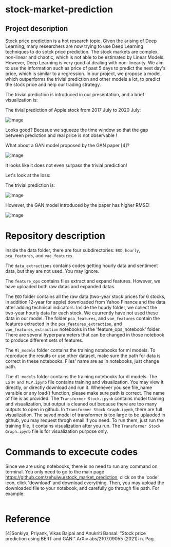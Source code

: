 # stock-market-prediction

## Project description

Stock price prediction is a hot research topic. Given the arising of Deep Learning, many researchers are now trying to use Deep Learning techniques to do sotck price prediction. The stock markets are complex, non-linear and chaotic, which is not able to be estimated by Linear Models. However, Deep Learning is very good at dealing with non-linearity. We aim to use the information such as price of past 5 days to predict the next day's price, which is similar to a regression. In our project, we propose a model, which outperforms the trivial prediction and other models a lot, to predict the stock price and help our trading strategy.

The trivial prediction is introduced in our presentation, and a brief visualization is:


The tivial prediction of Apple stock from 2017 July to 2020 July:

![image](https://user-images.githubusercontent.com/97364054/167312893-f36250a4-3310-43ca-90ed-5508514b1c05.png)

Looks good? Becasue we squeeze the time window so that the gap between prediction and real price is not observable !

What about a GAN model proposed by the GAN paper [4]? 

![image](https://user-images.githubusercontent.com/97364054/167312936-4c8c30d2-bc7e-405a-b13c-f3981c8985e6.png)

 It looks like it does not even surpass the trivial prediction!
 
 Let's look at the loss:
 
 The trivial prediction is:
 
![image](https://user-images.githubusercontent.com/97364054/167312996-f88b91c4-497e-4502-96d2-ae1a53189c9a.png)

However, the GAN model introduced by the paper has higher RMSE!

![image](https://user-images.githubusercontent.com/97364054/167313077-d7e1480a-94fa-476e-b5d8-0ebf147ab123.png)


# Repository description
Inside the data folder, there are four subdirectories: `EOD`, `hourly`, `pca_features`, and `vae_features`. 

The `data_extractions` contains codes getting hourly data and sentiment data, but they are not used. You may ignore.

The `feature_ops` contains files extract and expand features. However, we have uploaded both raw datas and expanded datas.

The `EOD` folder contains all the raw data (two-year stock prices for 6 stocks, in addition 12-year for apple) downloaded from Yahoo Finance and the data after adding technical indicators. Inside the hourly folder, we collect the two-year hourly data for each stock. We cuurrently have not used these data in our model. The folder `pca_features`, and `vae_features` contain the features extracted in the `pca_features_extraction`, and `vae_features_extraction` notebooks in the 'feature_ops_notebook' folder. There are several hyperparameters that can be changed in those notebook to produce different sets of features.

The `Ml_models` folder contains the training notebooks for ml models. To reproduce the results or use other dataset, make sure the path for data is correct in these notebooks. Files' name are as in notebooks, just change path. 

The `dl_models` folder contains the training notebooks for dl models. The `LSTM and MLP.ipynb` file contains training and visualization. You may view it directly, or directly download and run it. Whenever you see file_name varaible or any load() function, please make sure path is correct. The name of file is as provided. The `Transformer Stock.ipynb` contains model training and visualization, but output is cleaned out because there are too many outputs to open in github. In `Transformer Stock Graph.ipynb`, there are full visualization. The saved model of transformer is too large to be uplaoded in github, you may request throgh email if you need. To run them, just run the training file, it contains visualization after you run. The `Transformer Stock Graph.ipynb` file is for visualization purpose only.


# Commands to excecute codes
Since we are using notebooks, there is no need to run any command on terminal. You only need to go to the main page https://github.com/zehuiwu/stock_market_prediction, click on the 'code' icon, click 'download' and download everything. Then, you may upload the downloaded file to your notebook, and carefully go through file path. For example:

````python

````



# Reference

[4]Sonkiya, Priyank, Vikas Bajpai and Anukriti Bansal. “Stock price prediction using BERT and GAN.” ArXiv abs/2107.09055 (2021): n. Pag.
